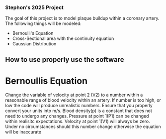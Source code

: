 ### Stephon's 2025 Project
The goal of this project is to model plaque buildup within a coronary artery. The following things will be modeled:
- Bernoulli's Equation
- Cross-Sectional area with the continuity equation
- Gaussian Distribution

## How to use properly use the software
# Bernoullis Equation
Change the variable of velocity at point 2 (V2) to a number within a reasonable range of blood velocity within an artery. If number is too high, or low the code will produce unrealistic numbers. Ensure that you properly convert your units into m/s. Blood density(p) is a constant that does not need to undergo any changes. Pressure at point 1(P1) can be changed within realisitc expectations. Velocity at point 1(V1) will always be zero. Under no circumstances should this number change otherwise the equation will be inaccurate 

